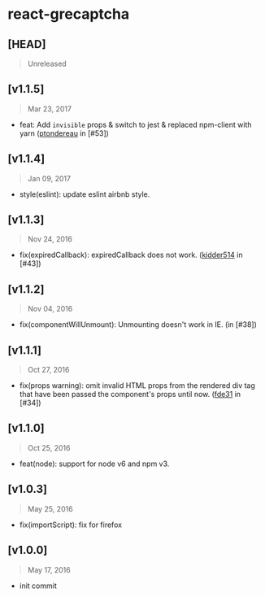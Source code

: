 # react-grecaptcha

## [HEAD]
> Unreleased

## [v1.1.5]
> Mar 23, 2017

* feat: Add `invisible` props & switch to jest & replaced npm-client with yarn ([ptondereau](https://github.com/ptondereau) in [#53])

## [v1.1.4]
> Jan 09, 2017

* style(eslint): update eslint airbnb style.

## [v1.1.3]
> Nov 24, 2016

* fix(expiredCallback): expiredCallback does not work. ([kidder514](https://github.com/kidder514) in [#43])

## [v1.1.2]
> Nov 04, 2016

* fix(componentWillUnmount): Unmounting doesn't work in IE. (in [#38])

## [v1.1.1]
> Oct 27, 2016

* fix(props warning): omit invalid HTML props from the rendered div tag that have been passed the component's props until now. ([fde31](https://github.com/fde31) in [#34])

## [v1.1.0]
> Oct 25, 2016

* feat(node): support for node v6 and npm v3.

## [v1.0.3]
> May 25, 2016

* fix(importScript): fix for firefox

## [v1.0.0]
> May 17, 2016

* init commit
